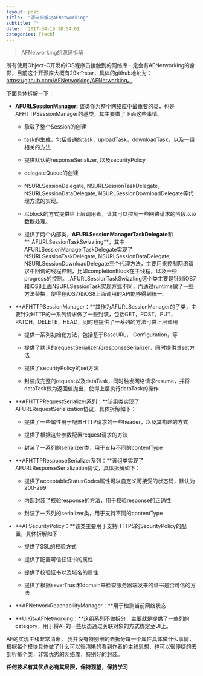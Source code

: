 ```yaml
---
layout: post
title:  "源码拆解之AFNetworking"
subtitle: ""
date:   2017-04-19 18:54:01
categories: [tech]
---
```


> AFNetworking的源码拆解

所有使用Object-C开发的iOS程序员接触到的网络库一定会有AFNetworking的身影，目前这个开源库大概有29k个star，具体的github地址为：https://github.com/AFNetworking/AFNetworking。

下面具体拆解一下：

- **AFURLSessionManager:** 该类作为整个网络库中最重要的类，也是AFHTTPSessionManager的基类，其主要做了下面这些事情。

	* 承载了整个Session的创建
	
	*  task的生成，包括普通的task，uploadTask，downloadTask，以及一组相关的方法
	
	*  提供默认的responseSerializer, 以及securityPolicy
	
	*  delegateQueue的创建
	
	*  NSURLSessionDelegate, NSURLSessionTaskDelegate，NSURLSessionDataDelegate, NSURLSessionDownloadDelegate等代理方法的实现。
	 
	*  以block的方式提供给上层调用者，让其可以控制一些网络请求的阶段以及数据处理。
	
	* 提供了两个内部类，**AFURLSessionManagerTaskDelegate**和**_AFURLSessionTaskSwizzling**，其中AFURLSessionManagerTaskDelegate实现了NSURLSessionTaskDelegate, NSURLSessionDataDelegate, NSURLSessionDownloadDelegate三个代理方法，主要用来控制网络请求中回调的线程控制，比如completionBlock在主线程，以及一些progress的控制。_AFURLSessionTaskSwizzling这个类主要是针对iOS7和iOS8上面NSURLSessionTask实现方式不同，而通过runtime做了一些方法替换，使得在iOS7和iOS8上面调用的API能够得到统一。

- **AFHTTPSessionManager：**其作为AFURLSessionManager的子类，主要针对HTTP的一系列请求做了一些封装，包括GET，POST，PUT，PATCH，DELETE，HEAD，同时也提供了一系列的方法可供上层调用

	*  提供一系列初始化方法，包括基于BaseURL， Configuration，等
	
	*  提供了默认的requestSerializer和responseSerializer，同时提供其set方法
	
	*  提供了securityPolicy的set方法
	
	*  封装成完整的request以及dataTask，同时触发网络请求resume，并将dataTask做为返回值抛出，使得上层执行dataTask的操作

- **AFHTTPRequestSerializer系列：**该组类实现了AFURLRequestSerialization协议，具体拆解如下：

	* 提供了一些属性用于配置HTTP请求的一些header，以及其构建的方式
	
	* 提供了根据这些参数配置request请求的方法
	
	* 封装了一系列的serializer类，用于支持不同的contentType
	
* **AFHTTPResponseSerializer系列：**该组类实现了AFURLResponseSerialization协议，具体拆解如下：

	* 提供了acceptableStatusCodes属性可以自定义可接受的状态码，默认为200-299
	
	* 内部封装了校验response的方法，用于校验response的正确性
	
	* 封装了一系列的serializer类，用于支持不同的contentType

- **AFSecurityPolicy：**该类主要用于支持HTTPS的SecurityPolicy的配置，具体拆解如下：

	* 提供了SSL的校验方式
	
	* 提供了配置可信任证书的属性
	
	* 提供了校验证书以及域名的属性
	
	* 提供了根据severTrust和domain来检查服务器端发来的证书是否可信的方法

- **AFNetworkReachabilityManager：**用于检测当前网络状态

- **UIKit+AFNetworking：**这组系列不做拆分，主要就是提供了一些列的category，用于将AF的一些状态通过关联对象的方式绑定至UI上。

AF的实现主线非常清晰， 我并没有特别细的去拆分每一个属性具体做什么事情，根据每个模块具体做了什么可以很清晰的看到作者的主线思想，也可以很便捷的去剖析每个类，非常优秀的网络库，特别好的封装。


**任何技术有其优点必有其局限，保持观望，保持学习**

